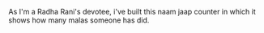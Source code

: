 As I'm a Radha Rani's devotee, i've built this naam jaap counter in which it shows how many malas someone has did.
